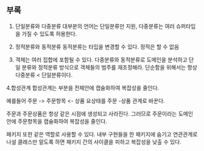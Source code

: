  ## 부록


1. 단일분류와 다중분류
대부분의 언어는 단일분류만 지원, 다중분류는 여러 슈퍼타입을 가질 수 있도록 허용한다.

2. 정적분류와 동적분류
동적분류는 타입을 변경할 수 있다. 정적은 할 수 없음


3. 객체는 여러 집합에 포함될 수 있다. 다중분류와 동적분류로 도메인을 분석하고 단일 분류와 정적분류 방식으로 객체들의 범주를 재조정해라.
단순함을 위해서는 항상 다중분류 < 단일분류이다.


4.합성관계
합성관계는 부분을 전체안에 캡슐화하여 복잡성을 줄인다.

예를들어 주문 -> 주문항목 <- 상품 요상태를 주문 -상품 관계로 바꾼다.

주문과 주문상품은 항상 같은 시점에 생성되고 사라진다. 그러므로 주문이라는 도메인 안에 주문항목을 캡슐화하여 복잡성을 줄인다.

패키지 또한 같은 역할로 사용할 수 있다. 내부 구현들을 한 패키지에 숨기고 연관관계로 나설 클래스만 알도록 하면 패키지 간의 사이클을 피하고 복잡성을 낮출 수 있다.

